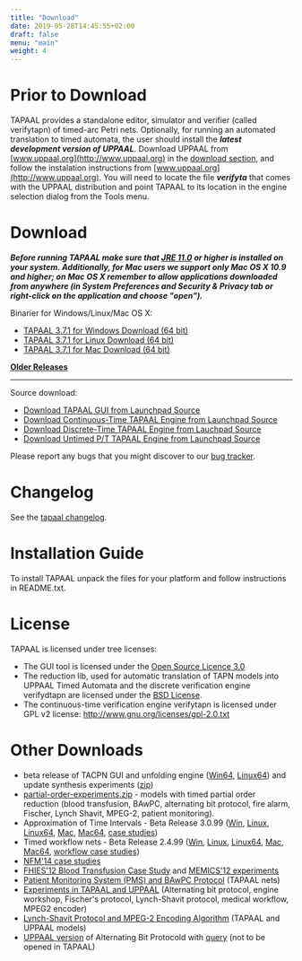```yaml
---
title: "Download"
date: 2019-05-28T14:45:55+02:00
draft: false
menu: "main"
weight: 4
---
```



# Prior to Download

TAPAAL provides a standalone editor, simulator and verifier (called verifytapn) of timed-arc Petri nets. Optionally, for running an automated translation to timed automata, the user should install the ***latest development version of UPPAAL***. 
Download UPPAAL from [www.uppaal.org](http://www.uppaal.org) in the [download section](http://www.it.uu.se/research/group/darts/uppaal/download.shtml), and follow the instalation instructions from [www.uppaal.org](http://www.uppaal.org). You will need to locate the file ***verifyta*** that comes with the UPPAAL distribution and point TAPAAL to its location in the engine selection dialog from the Tools menu.
		
# Download

***Before running TAPAAL make sure that [JRE 11.0](http://java.sun.com/javase/downloads/) or higher is installed on your system. Additionally, for Mac users we support only Mac OS X 10.9 and higher; on Mac OS X remember to allow applications downloaded from anywhere (in System Preferences and Security & Privacy tab or right-click on the application and choose "open").***

Binarier for Windows/Linux/Mac OS X:

  * [TAPAAL 3.7.1 for Windows Download (64 bit)](https://download.tapaal.net/tapaal/tapaal-3.7/tapaal-3.7.1-win64.zip)
  * [TAPAAL 3.7.1 for Linux Download (64 bit)](https://download.tapaal.net/tapaal/tapaal-3.7/tapaal-3.7.1-linux64.zip)
  * [TAPAAL 3.7.1 for Mac Download (64 bit)](https://download.tapaal.net/tapaal/tapaal-3.7/tapaal-3.7.1-mac64.dmg)
  
[**Older Releases**](older-releases/)

-----------------------

Source download:

  * [Download TAPAAL GUI from Launchpad Source](https://code.launchpad.net/tapaal/)
  * [Download Continuous-Time TAPAAL Engine from Launchpad Source](https://code.launchpad.net/verifytapn)
  * [Download Discrete-Time TAPAAL Engine from Lauchpad Source](https://github.com/tapaal/verifydtapn)
  * [Download Untimed P/T TAPAAL Engine from Launchpad Source](https://code.launchpad.net/verifypn)

Please report any bugs that you might discover to our [bug tracker](https://bugs.launchpad.net/tapaal).

# Changelog

See the [tapaal changelog](changelog).

# Installation Guide
To install TAPAAL unpack the files for your platform and follow instructions in README.txt.

# License 
TAPAAL is licensed under tree licenses: 

  * The GUI tool is licensed under the [Open Source Licence 3.0](http://www.opensource.org/licenses/osl-3.0.php)
  * The reduction lib, used for automatic translation of TAPN models into UPPAAL Timed Automata and the discrete verification engine verifydtapn are licensed under the [BSD License](http://www.opensource.org/licenses/bsd-license.php). 
  * The continuous-time verification engine verifytapn is licensed under GPL v2 license: http://www.gnu.org/licenses/gpl-2.0.txt
  		
# Other Downloads

* beta release of TACPN GUI and unfolding engine ([Win64](http://download.tapaal.net/fileadmin/download/tapaal-3.5/tapaal-dev-beta1-win64.zip "Initiates file download"), [Linux64](http://download.tapaal.net/fileadmin/download/tapaal-3.5/tapaal-dev-beta1-linux64.zip "Initiates file download")) and update synthesis experiments ([zip](http://download.tapaal.net/fileadmin/download/tapaal-3.5/experiments.zip "Initiates file download"))
*   [partial-order-experiments.zip](http://download.tapaal.net/fileadmin/download/resources/partial-order-experiments.zip "Initiates file download") - models with timed partial order reduction (blood transfusion, BAwPC, alternating bit protocol, fire alarm, Fischer, Lynch Shavit, MPEG-2, patient monitoring).
*   Approximation of Time Intervals - Beta Release 3.0.99 ([Win](http://download.tapaal.net/fileadmin/download/tapaal-3.0/tapaal-3.0.99-win.zip "Initiates file download"), [Linux](http://download.tapaal.net/fileadmin/download/tapaal-3.0/tapaal-3.0.99-linux.zip "Initiates file download"), [Linux64](http://download.tapaal.net/fileadmin/download/tapaal-3.0/tapaal-3.0.99-linux64.zip "Initiates file download"), [Mac](http://download.tapaal.net/fileadmin/download/tapaal-3.0/tapaal-3.0.99-mac.dmg "Initiates file download"), [Mac64](http://download.tapaal.net/fileadmin/download/tapaal-3.0/tapaal-3.0.99-mac64.dmg "Initiates file download"), [case studies](http://download.tapaal.net/fileadmin/download/tapaal-3.0/models.zip "Initiates file download"))
*   Timed workflow nets - Beta Release 2.4.99 ([Win](http://download.tapaal.net/fileadmin/download/tapaal-2.4/tapaal-2.4.99-win.zip "Initiates file download"), [Linux](http://download.tapaal.net/fileadmin/download/tapaal-2.4/tapaal-2.4.99-linux.zip "Initiates file download"), [Linux64](http://download.tapaal.net/fileadmin/download/tapaal-2.4/tapaal-2.4.99-linux64.zip "Initiates file download"), [Mac](http://download.tapaal.net/fileadmin/download/tapaal-2.4/tapaal-2.4.99-mac.dmg "Initiates file download"), [Mac64](http://download.tapaal.net/fileadmin/download/tapaal-2.4/tapaal-2.4.99-mac64.dmg "Initiates file download"), [workflow case studies](http://download.tapaal.net/fileadmin/download/tapaal-2.4/workflows.zip "Initiates file download"))
*   [NFM'14 case studies](http://download.tapaal.net/fileadmin/download/resources/nfm14-experiments.zip "Initiates file download")
*   [FHIES'12 Blood Transfusion Case Study](http://download.tapaal.net/fileadmin/download/resources/FHIES12-blood-transfusion.zip "Initiates file download") and [MEMICS'12 experiments](http://download.tapaal.net/fileadmin/download/resources/MEMICS-experiments.zip "Initiates file download")
*   [Patient Monitoring System (PMS) and BAwPC Protocol](http://download.tapaal.net/fileadmin/download/resources/PMS-BAwPC.zip "Initiates file download") (TAPAAL nets)
*   [Experiments in TAPAAL and UPPAAL](http://download.tapaal.net/fileadmin/download/resources/experiments-journal.zip) (Alternating bit protocol, engine workshop, Fischer's protocol, Lynch-Shavit protocol, medical workflow, MPEG2 encoder)
*   [Lynch-Shavit Protocol and MPEG-2 Encoding Algorithm](http://download.tapaal.net/fileadmin/download/resources/lynch-shavit-and-mpeg2-models.zip) (TAPAAL and UPPAAL models)
*   [UPPAAL version](http://download.tapaal.net/fileadmin/download/tapaal-1.1/abp.xml "Initiates file download") of Alternating Bit Protocold with [query](http://download.tapaal.net/fileadmin/download/tapaal-1.1/abp.q "Initiates file download") (not to be opened in TAPAAL)
